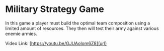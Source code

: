 # Military Strategy Game

In this game a player must build the optimal team composition using a limited amount of resources. They then will test their army against various enemie armies.

Video Link: [https://youtu.be/GJUAoIom6Z8](url)
